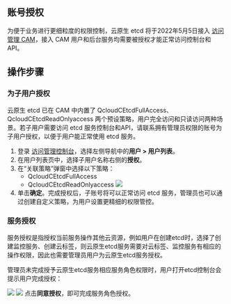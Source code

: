 ## 账号授权
为便于业务进行更细粒度的权限控制，云原生 etcd 将于2022年5月5日接入 [访问管理 CAM](https://cloud.tencent.com/document/product/598)，接入 CAM 用户和后台服务均需要被授权才能正常访问控制台和API。

## 操作步骤
### 为子用户授权
云原生 etcd 已在 CAM 中内置了 QcloudCEtcdFullAccess、QcloudCEtcdReadOnlyaccess 两个预设策略，用户完全访问和只读访问两种场景。若子用户需要访问 etcd 服务控制台和API，请联系拥有管理员权限的账号为子用户授权，以便于用户能正常使用 etcd 服务。
1. 登录 [访问管理控制台](https://console.cloud.tencent.com/cam)，选择左侧导航中的**用户 > 用户列表**。
2. 在用户列表页中，选择子用户名称右侧的**授权**。
3. 在“关联策略”弹窗中选择以下策略：
	- QcloudCEtcdFullAccess
	- QcloudCEtcdReadOnlyaccess
![](https://qcloudimg.tencent-cloud.cn/raw/a2ac6c921ee403abc3f41ab0c9dcd4c2.png)
4. 单击**确定**。完成授权后，子账号将可以正常访问 etcd 服务，管理员也可以通过创建自定义策略，为用户设置更精细的权限管控。
### 服务授权
服务授权是指授权当前服务操作其他云资源，例如用户在创建etcd时，选择了创建监控服务、创建云标签，则云原生etcd服务需要对云标签、监控服务有相应的操作权限，因此也需要管理员用户为云原生etcd服务授权。

管理员未完成授予云原生etcd服务相应服务角色权限时，用户打开etcd控制台会提示用户完成授权：

![](https://qcloudimg.tencent-cloud.cn/raw/5c59bbaee7e52b2294a447fe020d2532.png)
![](https://qcloudimg.tencent-cloud.cn/raw/3518da2b8536259696a5ae97e4dc5ccf.png)
点击**同意授权**，即可完成服务角色授权。